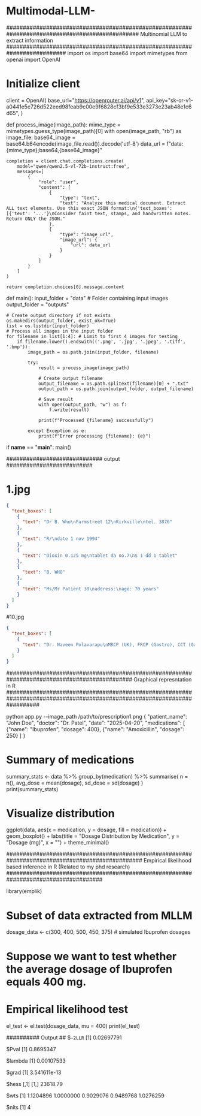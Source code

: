 # Multimodal-LLM-
################################################################################################ Multinomial LLM to extract information ##########################################################################
import os
import base64
import mimetypes
from openai import OpenAI

# Initialize client
client = OpenAI(
  base_url="https://openrouter.ai/api/v1",
  api_key="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",
)

def process_image(image_path):
    mime_type = mimetypes.guess_type(image_path)[0]
    with open(image_path, "rb") as image_file:
        base64_image = base64.b64encode(image_file.read()).decode('utf-8')
    data_url = f"data:{mime_type};base64,{base64_image}"
    
    completion = client.chat.completions.create(
        model="qwen/qwen2.5-vl-72b-instruct:free",
        messages=[
            {
                "role": "user",
                "content": [
                    {
                        "type": "text",
                        "text": "Analyze this medical document. Extract ALL text elements. Use this exact JSON format:\n{'text_boxes': [{'text': '...'}\nConsider faint text, stamps, and handwritten notes. Return ONLY the JSON."
                    },
                    {
                        "type": "image_url",
                        "image_url": {
                            "url": data_url
                        }
                    }
                ]
            }
        ]
    )
    
    return completion.choices[0].message.content

def main(): 
    input_folder = "data"  # Folder containing input images
    output_folder = "outputs"
    
    # Create output directory if not exists
    os.makedirs(output_folder, exist_ok=True)
    list = os.listdir(input_folder)
    # Process all images in the input folder
    for filename in list[1:4]: # Limit to first 4 images for testing
        if filename.lower().endswith(('.png', '.jpg', '.jpeg', '.tiff', '.bmp')):
            image_path = os.path.join(input_folder, filename)
            
            try:
                result = process_image(image_path)
                
                # Create output filename
                output_filename = os.path.splitext(filename)[0] + ".txt"
                output_path = os.path.join(output_folder, output_filename)
                
                # Save result
                with open(output_path, "w") as f:
                    f.write(result)
                
                print(f"Processed {filename} successfully")
            
            except Exception as e:
                print(f"Error processing {filename}: {e}")

if __name__ == "__main__":
    main()

############################# output ##########################
# 1.jpg
```json
{
  "text_boxes": [
    {
      "text": "Dr B. Who\nFarmstreet 12\nKirkville\ntel. 3876"
    },
    {
      "text": "R/\ndate 1 nov 1994"
    },
    {
      "text": "Dioxin 0.125 mg\ntablet da no.7\n$ 1 dd 1 tablet"
    },
    {
      "text": "B. WHO"
    },
    {
      "text": "Ms/Mr Patient 30\naddress:\nage: 70 years"
    }
  ]
}
```
#10.jpg
```json
{
  "text_boxes": [
    {
      "text": "Dr. Naveen Polavarapu\nMRCP (UK), FRCP (Gastro), CCT (Gastro), Liver Transplant Fellowship\nConsultant Gastroenterologist and Transplant Hepatologist\nRegd.No. 46206\nP. 040-2360 7777, Extn 4005/1142\nFor appointments call between 10 am - 6 pm : 7382778899\nEmail : docpolav@gmail.com\n84/8/21\nTO WHOM SO EVER IT MAY CONCERN\nThis is to inform that Mr. CH. SAMUEL 62yr Male\nis currently admitted under my care with IP.No: 367588.\nHe is currently undergoing treatment on ICU for\nsevere sepsis with MODS (likely liver abscess with\naspiration pneumonia). He further needs hospital stay\nfor about 8-10 days for complete recovery. This is to\ninform and kindly do the needful.\nThanking You.\nDr. NAVEEN POLAVARAPU\nMRCP (Lon), MRCP (Edin), MRCP (Gastro), CCT (Gastro)\nConsultant\nTransplant Hepatologist\nRegd. No:46206\nApollo Hospitals, Jubilee Hills, Hyd-56.\nOPPO A52\nApollo Health City Campus, Jubilee Hills, Hyderabad - 500 096, India. +91-1860 258 1066 Fax: +91-40-23608050, Emergency Call-1066\napollohealthcity@apollohospitals.com www.apollohealthcity.com apollohealthcity apollohealthhyd apollohealthcityhyd"
    }
  ]
}
```

##############################################################################################  Graphical represntation in R  ##########################################################################################################################
 
python app.py --image_path /path/to/prescription1.png
{
  "patient_name": "John Doe",
  "doctor": "Dr. Patel",
  "date": "2025-04-20",
  "medications": [
    {"name": "Ibuprofen", "dosage": 400},
    {"name": "Amoxicillin", "dosage": 250}
  ]
}
 
# Summary of medications
summary_stats <- data %>%
  group_by(medication) %>%
  summarise(
    n = n(),
    avg_dose = mean(dosage),
    sd_dose = sd(dosage)
  )
print(summary_stats)

# Visualize distribution
ggplot(data, aes(x = medication, y = dosage, fill = medication)) +
  geom_boxplot() +
  labs(title = "Dosage Distribution by Medication", y = "Dosage (mg)", x = "") +
  theme_minimal()

################################################################################################# Empirical likelihood based inference in R (Related to my phd research) #####################################################################################

library(emplik)

# Subset of data extracted from MLLM
dosage_data <- c(300, 400, 500, 450, 375)  # simulated Ibuprofen dosages
# Suppose we want to test whether the average dosage of Ibuprofen equals 400 mg.
# Empirical likelihood test
el_test <- el.test(dosage_data, mu = 400)
print(el_test)

########## Output ##
$`-2LLR`
[1] 0.02697791

$Pval
[1] 0.8695347

$lambda
[1] 0.00107533

$grad
[1] 3.541611e-13

$hess
         [,1]
[1,] 23618.79

$wts
[1] 1.1204896 1.0000000 0.9029076 0.9489768 1.0276259

$nits
[1] 4
